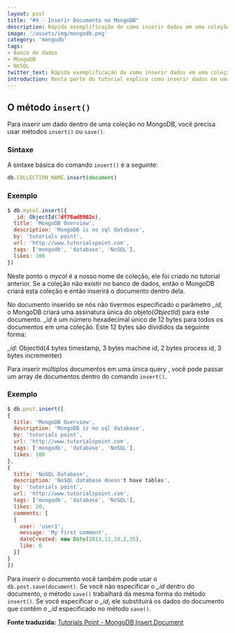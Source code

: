 ```yaml
---
layout: post
title: "#9 - Inserir Documento no MongoDB"
description: Rápida exemplificação de como inserir dados em uma coleção no MongoDB.
image: '/assets/img/mongodb.png'
category: 'mongodb'
tags:
- Banco de dados
- MongoDB
- NoSQL
twitter_text: Rápida exemplificação de como inserir dados em uma coleção no MongoDB.
introduction: Nesta parte do tutorial explico como inserir dados em uma coleção no MongoDB.
---
```


## O método ```insert()```

Para inserir um dado dentro de uma coleção no MongoDB, você precisa usar métodos ```insert()``` ou ```save()```.

### Sintaxe

A sintaxe básica do comando ```insert()``` é a seguinte:

```js
db.COLLECTION_NAME.insert(document)
```

### Exemplo

```js
$ db.mycol.insert({
  _id: ObjectId(7df78ad8902c),
  title: 'MongoDB Overview',
  description: 'MongoDB is no sql database',
  by: 'tutorials point',
  url: 'http://www.tutorialspoint.com',
  tags: ['mongodb', 'database', 'NoSQL'],
  likes: 100
})
```

Neste ponto o *mycol* é a nosso nome de coleção, ele foi criado no tutorial anterior. Se a coleção não existir no banco de dados, então o MongoDB criará esta coleção e então inserirá o documento dentro dela.

No documento inserido se nós não tivermos especificado o parâmetro *_id*, o MongoDB criará uma assinatura única do objeto(*ObjectId*) para este documento. *_id* é um número hexadecimal único de 12 bytes para todos os documentos em uma coleção. Este 12 bytes são divididos da seguinte forma:

*_id*: ObjectId(4 bytes timestamp, 3 bytes machine id, 2 bytes process id, 3 bytes incrementer)

Para inserir múltiplos documentos em uma única query , você pode passar um array de documentos dentro do comando ```insert()```.

### Exemplo

```js
$ db.post.insert([
{
  title: 'MongoDB Overview',
  description: 'MongoDB is no sql database',
  by: 'tutorials point',
  url: 'http://www.tutorialspoint.com',
  tags: ['mongodb', 'database', 'NoSQL'],
  likes: 100
},
{
  title: 'NoSQL Database',
  description: 'NoSQL database doesn't have tables',
  by: 'tutorials point',
  url: 'http://www.tutorialspoint.com',
  tags: ['mongodb', 'database', 'NoSQL'],
  likes: 20,
  comments: [
  {
    user: 'user1',
    message: 'My first comment',
    dateCreated: new Date(2013,11,10,2,35),
    like: 0
  }]
}
])
```

Para inserir o documento você também pode usar o ```db.post.save(document)```. Se você não especificar o *_id* dentro do documento, o método ```save()``` trabalhará da mesma forma do método ```insert()```. Se você especificar o *_id*, ele substituirá os dados do documento que contêm o *_id* especificado no método ```save()```.

**Fonte traduzida:** [Tutorials Point - MongoDB Insert Document](http://www.tutorialspoint.com/mongodb/mongodb_insert_document.htm)

